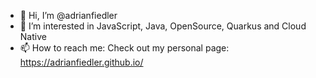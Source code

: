 - 👋 Hi, I’m @adrianfiedler
- 👀 I’m interested in JavaScript, Java, OpenSource, Quarkus and Cloud Native
- 📫 How to reach me: Check out my personal page: https://adrianfiedler.github.io/

<!---
adrianfiedler/adrianfiedler is a ✨ special ✨ repository because its `README.md` (this file) appears on your GitHub profile.
You can click the Preview link to take a look at your changes.
--->
